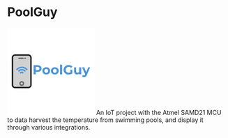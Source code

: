 # PoolGuy
![image](meta/fbbadb1f-33be-4b10-91f8-48df4d4303f2_200x200.png)
An IoT project with the Atmel SAMD21 MCU to data harvest the temperature from swimming pools, and display it through various integrations.
